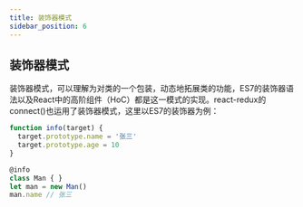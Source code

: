 ```yaml
---
title: 装饰器模式
sidebar_position: 6
---
```


## 装饰器模式
装饰器模式，可以理解为对类的一个包装，动态地拓展类的功能，ES7的装饰器语法以及React中的高阶组件（HoC）都是这一模式的实现。react-redux的connect()也运用了装饰器模式，这里以ES7的装饰器为例：
```js
function info(target) {
  target.prototype.name = '张三'
  target.prototype.age = 10
}

@info
class Man { }
let man = new Man()
man.name // 张三
```
